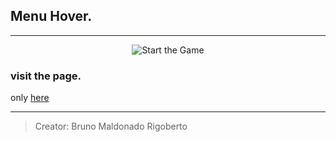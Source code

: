 ## Menu Hover.

------------

<p align = "center">
  <img src="./assets/screenshot/tab.png" alt="Start the Game">
</p>

### visit the page.
only [here](https://brunomaldonado.github.io/video-challenge/index.html "here")

------------


> Creator: Bruno Maldonado Rigoberto